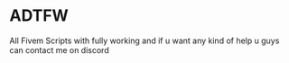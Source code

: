 # ADTFW
All Fivem Scripts with fully working and if u want any kind of help u guys can contact me on discord 

